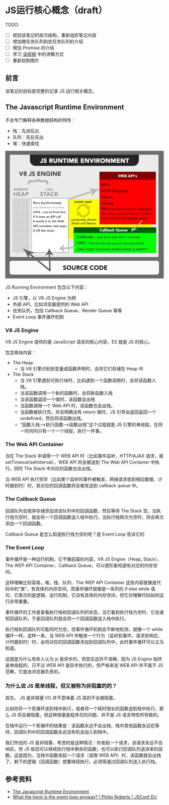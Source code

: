 # JS运行核心概念（draft）

TODO:

- [ ] 规划该笔记的层次结构，重新组织笔记内容
- [ ] 增加微任务队列和宏任务队列的介绍
- [ ] 增加 Promise 的介绍
- [ ] 学习 [该视频](https://www.youtube.com/watch?v=8aGhZQkoFbQ&t=1s&ab_channel=JSConf) 中的讲解方式
- [ ] 重新绘制图片

## 前言

该笔记的目标是完整的记录 JS 运行相关概念。

## The Javascript Runtime Environment

不会专门解释各种数据结构的特性：

- 栈：先进后出
- 队列：先后先出
- 堆：快速查找

![Alt text](image.png)

JS Running Environment 包含以下内容：

- JS 引擎，以 V8 JS Engine 为例
- 外部 API，比如浏览器提供的 Web API
- 任务队列，包括 Callback Queue、Render Queue 等等
- Event Loop 事件循环机制

### V8 JS Engine

V8 JS Engine 提供的是 JavaScript 语言的核心内容，ES 就是 JS 的核心。

包含两块内容：

- The Heap
    - 当 V8 引擎识别到变量或函数声明时，会将它们存储在 Heap 中
- The Stack
    - 当 V8 引擎遇到可执行块时，比如遇到一个函数调用时，会将该函数入栈。
    - 当该函数调用一个新的函数时，会将新函数入栈
    - 当该函数返回一个值时，该函数会出栈
    - 当函数调用一个 Web API 时，该函数也会出栈。
    - 当函数被执行完，并且明确没有 return 值时，JS 引导会返回返回一个 undefined，然后将该函数出栈。
    - “函数入栈——>执行函数——>函数出栈”这个过程就是 JS 引擎的单线程，在同一时间内只有一个一个线程，执行一件事。

### The Web API Container

当在 The Stack 中调用一个 WEB API 时（比如事件监听、HTTP/AJAX 请求，或 setTimeout/setInterval），WEB API 将会被送到 The Web API Container 中执行。同时 The Stack 中对应的函数也会出栈。

当 WEB API 执行完毕（比如某个监听的事件被触发、网络请求收到相应数据、计时器到时）时，其对应的回调函数将会被发送到 callback queue 中。

### The Callback Queue

回调队列会按序存储添加进该队列中的回调函数，然后等待 The Stack 空。当执行栈为空时，就会将一个回调函数送入栈中执行。当执行栈再次为空时，将会再次添加一个回调函数。

Callback Queue 是怎么知道执行栈为空的呢？是 Event Loop 告诉它的

### The Event Loop

事件循环是一种运行机制。它不像前面的内容，V8 JS Engine（Heap, Stack）、The WEP API Container、Callback Queue，可以很形象知道有对应的内存空间。

这样理解比较容易，堆、栈、队列、The WEP API Container 这些内容就像是代码中的“类”，有具体的内存空间。而事件循环就像是一系列的 if else while 语句，它表示的是逻辑、运行机制，它没有具体的内存空间，但它对理解代码如何运行非常重要。

事件循环的工作是查看执行栈和回调队列的状态，当它看到执行栈为空时，它会通知回调队列，于是回调队列就会将一个回调函数送入栈中执行。

执行栈和回调队列可能同时为空，但事件循环机制会不断地检测，就像一个 while 循环一样。这样一来，当 WEB API 中触发一个行为（监听到事件、请求到响应、计时器到时）时，会将对应的回调函数添加到回调队列中，此时事件循环可以立马知道。

这就是为什么有些人认为 js 是异步的，但其实这并不准确，因为 JS Engine 始终是单线程的，只不过 WEB API 是异步执行的，但严格来说 WEB API 并不属于 JS 范畴，它是由浏览器负责的。

### 为什么说 JS 是单线程，但又被称为非阻塞的的？

首先， JS 是非阻塞 I/O 并不意味着 JS 真的不会被阻塞。

比如你将一个死循环送到栈中执行，或者将一个耗时很长的函数送到栈中执行，那么 JS 将会被阻塞。但这种阻塞是程序员的问题，并不是 JS 语言特性所导致的。

在栈中运行一个死循环的结果是：该函数永远不会出栈、栈中其他函数永远在等待，回调队列中的回调函数永远没有机会加入到栈中。

我们所说的 JS 是非阻塞，考虑的是这种情况：你发起一个请求，该请求永远不会响应，但 JS 依旧可以继续执行栈中剩余的函数，也可以执行回调队列送进来的函数。这是因为，当栈中函数发起一个请求（调用 WEB API）时，该函数就会出栈了，剩下的逻辑（回调函数）想要继续执行，必须得通过回调队列送入执行栈。

## 参考资料

- [The Javascript Runtime Environment](https://olinations.medium.com/the-javascript-runtime-environment-d58fa2e60dd0)
- [What the heck is the event loop anyway? | Philip Roberts | JSConf EU](https://www.youtube.com/watch?v=8aGhZQkoFbQ&t=1s&ab_channel=JSConf)
